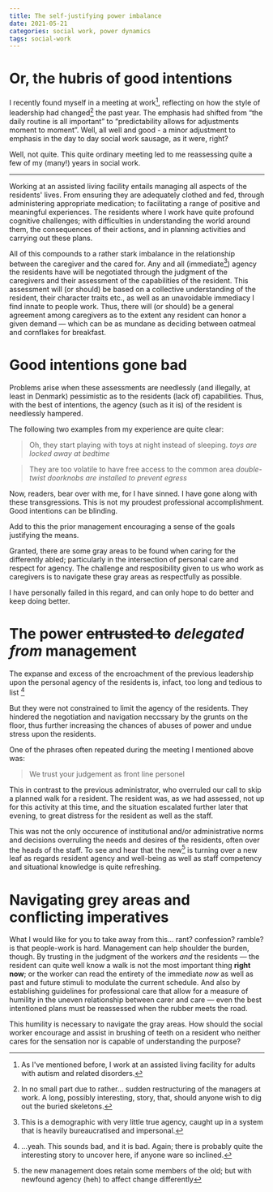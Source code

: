 ```yaml
---
title: The self-justifying power imbalance
date: 2021-05-21
categories: social work, power dynamics
tags: social-work
---
```


# Or, the hubris of good intentions

I recently found myself in a meeting at work[^1], reflecting on how the style of leadership had changed[^2] the past year.
The emphasis had shifted from “the daily routine is all important” to  “predictability allows for adjustments moment to moment”.
Well, all well and good  - a minor adjustment to emphasis in the day to day social work sausage, as it were, right?

[^1]: As I've mentioned before, I work at an assisted living facility for  adults with autism and related disorders.

[^2]: In no small part due to rather... sudden restructuring of the managers at work. A long, possibly interesting, story, that, should anyone wish to dig out the buried skeletons.

Well, not quite.
This quite ordinary meeting led to me reassessing quite a few of my (many!) years in social work.

----------

Working at an assisted living facility entails managing all aspects of the residents' lives.
From ensuring they are adequately clothed and fed, through administering appropriate medication; to facilitating a range of positive and meaningful experiences.
The residents where I work have quite profound cognitive challenges; with difficulties in understanding the world around them, the consequences of their actions, and in planning activities and carrying out these plans.

All of this compounds to a rather stark imbalance in the relationship between the caregiver and the cared for. 
Any and all (immediate[^3]) agency the residents have will be negotiated through the judgment of the caregivers and their assessment of the capabilities of the resident.
This assessment will (or should) be based on a collective understanding of the resident, their character traits etc., as well as an unavoidable immediacy I find innate to people work.
Thus, there will (or should) be a general agreement among caregivers as to the extent any resident can honor a given demand — which can be as mundane as deciding between oatmeal and cornflakes for breakfast.

[^3]: This is a demographic with very little true agency, caught up in a system that is heavily bureaucratised and impersonal.

# Good intentions gone bad

Problems arise when these assessments are needlessly (and illegally, at least in Denmark) pessimistic as to the residents (lack of) capabilities.
Thus, with the best of intentions, the agency (such as it is) of the resident is needlessly hampered.

The following two examples from my experience are quite clear: 

> Oh, they start playing with toys at night instead of sleeping.
> *toys are locked away at bedtime*

> They are too volatile to have free access to the common area
> *double-twist doorknobs are installed to prevent egress*

Now, readers, bear over with me, for I have sinned.
I have gone along with these transgressions.
This is not my proudest professional accomplishment.
Good intentions can be blinding.

Add to this the prior management encouraging a sense of the goals justifying the means.

Granted, there are some gray areas to be found when caring for the differently abled; particularly in the intersection of personal care and respect for agency.
The challenge and resposibility given to us who work as caregivers is to navigate these gray areas as respectfully as possible.

I have personally failed in this regard, and can only hope to do better and keep doing better.

# The power ~~entrusted to~~ *delegated from* management

The expanse and excess of the encroachment of the previous leadership upon the personal agency of the residents is, infact, too long and tedious to list [^yikes]  

[^yikes]: ...yeah. This sounds bad, and it is bad. Again; there is probably quite the interesting story to uncover here, if anyone ware so inclined.

But they were not constrained to limit the agency of the residents.
They hindered the negotiation and navigation neccssary by the grunts on the floor, thus further increasing the chances of abuses of power and undue stress upon the residents.

One of the phrases often repeated during the meeting I mentioned above was:

> We trust your judgement as front line personel

This in contrast to the previous administrator, who overruled our call to skip a planned walk for a resident.
The resident was, as we had assessed, not up for this activity at this time, and the situation escalated further later that evening, to great distress for the resident as well as the staff.

This was not the only occurence of institutional and/or administrative norms and decisions overruling the needs and desires of the residents, often over the heads of the staff.
To see and hear that the new[^admin] is turning over a new leaf as regards resident agency and well-being as well as staff competency and situational knowledge is quite refreshing.

[^admin]: the new management does retain some members of the old; but with newfound agency (heh) to affect change differently

# Navigating grey areas and conflicting imperatives

What I would like for you to take away from this... rant? confession? ramble? is that people-work is hard.
Management can help shoulder the burden, though.
By trusting in the judgment of the workers *and* the residents — the resident can quite well know a walk is not the most important thing **right now**; or the worker can read the entirety of the immediate *now* as well as past and future stimuli to modulate the current schedule.
And also by establishing guidelines for professional care that allow for a measure of humility in the uneven relationship between carer and care — even the best intentioned plans must be reassessed when the rubber meets the road.

This humility is necessary to navigate the gray areas.
How should the social worker encourage and assist in brushing of teeth on a resident who neither cares for the sensation nor is capable of understanding the purpose?
